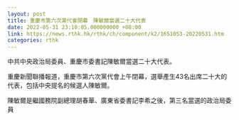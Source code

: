 ```yaml
---
layout: post
title: 重慶市第六次黨代會閉幕　陳敏爾當選二十大代表
date: 2022-05-31 23:10:05.000000000 +08:00
link: https://news.rthk.hk/rthk/ch/component/k2/1651053-20220531.htm
categories: rthk
---
```


中共中央政治局委員、重慶市委書記陳敏爾當選二十大代表。

重慶新聞聯播報道，重慶市第六次黨代會上午閉幕，選舉產生43名出席二十大的代表，包括中央提名的候選人陳敏爾。

陳敏爾是繼國務院副總理胡春華、廣東省委書記李希之後，第三名當選的政治局委員
